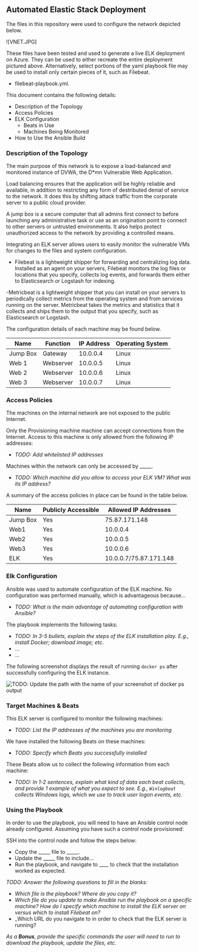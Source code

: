 ## Automated Elastic Stack Deployment

The files in this repository were used to configure the network depicted below.

![VNET.JPG]

These files have been tested and used to generate a live ELK deployment on Azure. They can be used to either recreate the entire deployment pictured above. Alternatively, select portions of the yaml playbook file may be used to install only certain pieces of it, such as Filebeat.

  - filebeat-playbook.yml.

This document contains the following details:
- Description of the Topology
- Access Policies
- ELK Configuration
  - Beats in Use
  - Machines Being Monitored
- How to Use the Ansible Build


### Description of the Topology

The main purpose of this network is to expose a load-balanced and monitored instance of DVWA, the D*mn Vulnerable Web Application.

Load balancing ensures that the application will be highly reliable and available, in addition to restricting any form of  destributed denial of service to the network.
It does this by shifting attack traffic from the corporate server to a public cloud provider. 

A jump box is a secure computer that all admins first connect to before launching any administrative task or use as an origination point to connect to other servers or untrusted environments. It also helps protect unauthorized access to the network by providing a controlled means.

Integrating an ELK server allows users to easily monitor the vulnerable VMs for changes to the files and system configuration.

- Filebeat is a lightweight shipper for forwarding and centralizing log data. Installed as an agent on your servers, Filebeat monitors the log files or locations that you specify, collects log events, and forwards them either to Elasticsearch or Logstash for indexing.

-Metricbeat is a lightweight shipper that you can install on your servers to periodically collect metrics from the operating system and from services running on the server. Metricbeat takes the metrics and statistics that it collects and ships them to the output that you specify, such as Elasticsearch or Logstash.

The configuration details of each machine may be found below.

| Name     | Function | IP Address | Operating System |
|----------|----------|------------|------------------|
| Jump Box | Gateway  | 10.0.0.4   | Linux            |
| Web 1    | Webserver| 10.0.0.5   | Linux            |
| Web 2    | Webserver| 10.0.0.6   | Linux            |
| Web 3    | Webserver| 10.0.0.7   | Linux            |

### Access Policies

The machines on the internal network are not exposed to the public Internet. 

Only the Provisioning machine machine can accept connections from the Internet. Access to this machine is only allowed from the following IP addresses:
- _TODO: Add whitelisted IP addresses_

Machines within the network can only be accessed by _____.
- _TODO: Which machine did you allow to access your ELK VM? What was its IP address?_

A summary of the access policies in place can be found in the table below.

| Name     | Publicly Accessible | Allowed IP Addresses |
|----------|---------------------|----------------------|
| Jump Box | Yes                 | 75.87.171.148        |
|  Web1    | Yes                 |  10.0.0.4            |
|  Web2    | Yes                 |  10.0.0.5            |
|  Web3    | Yes                 |  10.0.0.6            |
|  ELK     | Yes                 |10.0.0.7/75.87.171.148|

### Elk Configuration

Ansible was used to automate configuration of the ELK machine. No configuration was performed manually, which is advantageous because...
- _TODO: What is the main advantage of automating configuration with Ansible?_

The playbook implements the following tasks:
- _TODO: In 3-5 bullets, explain the steps of the ELK installation play. E.g., install Docker; download image; etc._
- ...
- ...

The following screenshot displays the result of running `docker ps` after successfully configuring the ELK instance.

![TODO: Update the path with the name of your screenshot of docker ps output](images/docker_ps_output.png)

### Target Machines & Beats
This ELK server is configured to monitor the following machines:
- _TODO: List the IP addresses of the machines you are monitoring_

We have installed the following Beats on these machines:
- _TODO: Specify which Beats you successfully installed_

These Beats allow us to collect the following information from each machine:
- _TODO: In 1-2 sentences, explain what kind of data each beat collects, and provide 1 example of what you expect to see. E.g., `Winlogbeat` collects Windows logs, which we use to track user logon events, etc._

### Using the Playbook
In order to use the playbook, you will need to have an Ansible control node already configured. Assuming you have such a control node provisioned: 

SSH into the control node and follow the steps below:
- Copy the _____ file to _____.
- Update the _____ file to include...
- Run the playbook, and navigate to ____ to check that the installation worked as expected.

_TODO: Answer the following questions to fill in the blanks:_
- _Which file is the playbook? Where do you copy it?_
- _Which file do you update to make Ansible run the playbook on a specific machine? How do I specify which machine to install the ELK server on versus which to install Filebeat on?_
- _Which URL do you navigate to in order to check that the ELK server is running?

_As a **Bonus**, provide the specific commands the user will need to run to download the playbook, update the files, etc._
